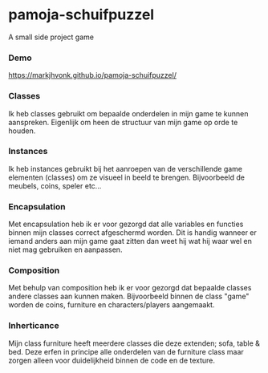# pamoja-schuifpuzzel
A small side project game

### Demo
https://markjhvonk.github.io/pamoja-schuifpuzzel/

### Classes
Ik heb classes gebruikt om bepaalde onderdelen in mijn game te kunnen aanspreken. Eigenlijk om heen de structuur van mijn game op orde te houden.

### Instances
Ik heb instances gebruikt bij het aanroepen van de verschillende game elementen (classes) om ze visueel in beeld te brengen. Bijvoorbeeld de meubels, coins, speler etc...

### Encapsulation
Met encapsulation heb ik er voor gezorgd dat alle variables en functies binnen mijn classes correct afgeschermd worden. Dit is handig wanneer er iemand anders aan mijn game gaat zitten dan weet hij wat hij waar wel en niet mag gebruiken en aanpassen.

### Composition
Met behulp van composition heb ik er voor gezorgd dat bepaalde classes andere classes aan kunnen maken. Bijvoorbeeld binnen de class "game" worden de coins, furniture en characters/players aangemaakt.

### Inherticance
Mijn class furniture heeft meerdere classes die deze extenden; sofa, table & bed. Deze erfen in principe alle onderdelen van de furniture class maar zorgen alleen voor duidelijkheid binnen de code en de texture.
